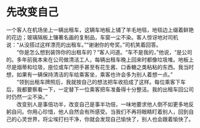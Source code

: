 # 先改变自己

一个客人在机场坐上一辆出租车，这辆车地板上铺了羊毛地毯，地毯边上缀着鲜艳的花边；玻璃隔板上镶著名画的复制品，车窗一尘不染。客人惊讶地对司机说：“从没搭过这样漂亮的出租车。”“谢谢你的夸奖。”司机笑着回答。  
　　“你是怎么想到装饰你的出租车的？”客人问道。“车不是我的，”他说，“是公司的。多年前我本来在公司做清洁工人，每辆出租车晚上回来时都像垃圾堆。地板上尽是烟蒂和垃圾，座位或车门把手甚至有花生酱、口香糖之类粘粘的东西。我当时想，如果有一辆保持清洁的车给乘客坐，乘客也许会多为别人着想一点。”  
　　“领到出租车牌照后，我就按自己的想法把车收拾成了这样。每位乘客下车后，我都要察看一下，一定替下一位乘客把车准备得十分整洁。我的出租车回公司时仍然一尘不染。”  
　　改变别人是事倍功半，改变自己是事半功倍，一味地要求他人倒不如更多地反躬自问。你用心珍惜，他人自然会有所感受。当我们不再将眼睛盯着别人，回到自己的心灵世界，将尘埃打扫干净，你就会发现自己愉快了，别人也会跟着愉快了。
  